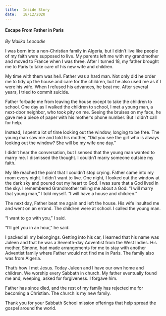 ```yaml
---
title:  Inside Story
date:   18/12/2020
---
```


#### Escape From Father in Paris

_By Malika Leocadie_

I was born into a non-Christian family in Algeria, but I didn’t live like people of my faith were supposed to live. My parents left me with my grandmother and moved to France when I was three. After I turned 18, my father brought me to Paris to take care of his new wife and children. 

My time with them was hell. Father was a hard man. Not only did he order me to tidy up the house and care for the children, but he also used me as if I were his wife. When I refused his advances, he beat me. After several years, I tried to commit suicide. 

Father forbade me from leaving the house except to take the children to school. One day as I walked the children to school, I met a young man, a next-door neighbor, who took pity on me. Seeing the bruises on my face, he gave me a piece of paper with his mother’s phone number. But I didn’t call for help.

Instead, I spent a lot of time looking out the window, longing to be free. The young man saw me and told his mother, “Did you see the girl who is always looking out the window? She will be my wife one day.”

I didn’t hear the conversation, but I sensed that the young man wanted to marry me. I dismissed the thought. I couldn’t marry someone outside my faith.

My life reached the point that I couldn’t stop crying. Father came into my room every night. I didn’t want to live. One night, I looked out the window at the dark sky and poured out my heart to God. I was sure that a God lived in the sky. I remembered Grandmother telling me about a God. “I will marry that young man,” I told myself. “I will have a house and children.”

The next day, Father beat me again and left the house. His wife insulted me and went on an errand. The children were at school. I called the young man.

“I want to go with you,” I said.

“I’ll get you in an hour,” he said.

I packed all my belongings. Getting into his car, I learned that his name was Juleen and that he was a Seventh-day Adventist from the West Indies. His mother, Simone, had made arrangements for me to stay with another Adventist family where Father would not find me in Paris. The family also was from Algeria. 

That’s how I met Jesus. Today Juleen and I have our own home and children. We worship every Sabbath in church. My father eventually found me and, weeping, asked for forgiveness. I forgave him. 

Father has since died, and the rest of my family has rejected me for becoming a Christian. The church is my new family.

Thank you for your Sabbath School mission offerings that help spread the gospel around the world.
